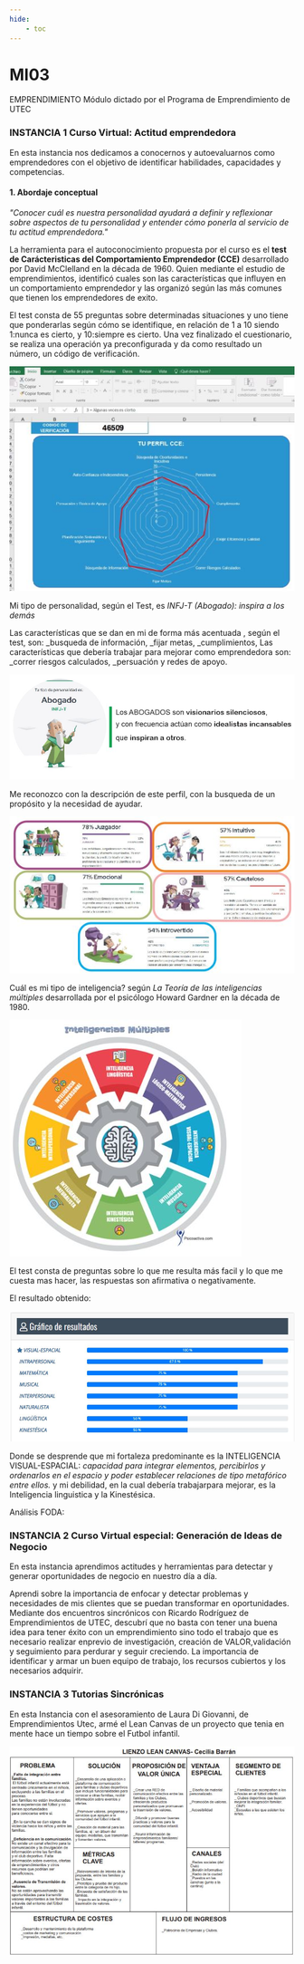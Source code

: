 ```yaml
---
hide:
    - toc
---
```


# MI03 

EMPRENDIMIENTO Módulo dictado por el Programa de Emprendimiento de UTEC

###  INSTANCIA 1 **Curso Virtual: Actitud emprendedora**

En esta instancia nos dedicamos a conocernos y autoevaluarnos como emprendedores con el objetivo de identificar habilidades, capacidades y competencias. 

#### 1.	Abordaje conceptual

*"Conocer cuál es nuestra personalidad  ayudará a definir y reflexionar sobre aspectos de tu personalidad y entender cómo ponerla al servicio de tu actitud emprendedora."*

La herramienta para el autoconocimiento propuesta por el curso es el **test de Carácteristicas del Comportamiento Emprendedor (CCE)** desarrollado por David McClelland en la década de 1960. Quien mediante el estudio de emprendimientos, identificó cuales son las características  que influyen en un comportamiento emprendedor y  las organizó según las más comunes que tienen los emprendedores de exito.  

El test consta de 55 preguntas sobre determinadas situaciones y uno tiene que ponderarlas según cómo se identifique, en relación de 1 a 10 siendo 1:nunca es cierto, y 10:siempre es cierto. Una vez finalizado el cuestionario, se realiza una operación ya preconfigurada y da como resultado un número, un código de verificación. 

![](../images/MI03/Test.JPG)

Mi tipo de personalidad, según el Test, es *INFJ-T (Abogado): inspira a los demás* 

Las características que se dan en mi de forma más acentuada , según el test, son:
_busqueda de información,
_fijar metas,
_cumplimientos,
Las características que debería trabajar para mejorar como emprendedora son:
_correr riesgos calculados,
_persuación y redes de apoyo. 

![](../images/MI03/abogado.JPG)

Me reconozco con la descripción de este perfil, con la busqueda de un propósito y la necesidad de ayudar.

![](../images/MI03/perfil.JPG)

Cuál es mi tipo de inteligencia?
según *La Teoría de las inteligencias múltiples* desarrollada por el psicólogo Howard Gardner en la década de 1980. 

![](../images/MI03/IM.JPG)

El test consta de preguntas sobre lo que me resulta más facil y lo que me cuesta mas hacer, las respuestas son afirmativa o negativamente. 

El resultado obtenido:

![](../images/MI03/tmce.JPG)

Donde se desprende que mi fortaleza predominante es la INTELIGENCIA VISUAL-ESPACIAL: *capacidad para integrar elementos, percibirlos y ordenarlos en el espacio y poder establecer relaciones de tipo metafórico entre ellos.*
y mi debilidad, en la cual debería trabajarpara mejorar, es la Inteligencia linguistica y la Kinestésica.

Análisis FODA:


###  INSTANCIA 2 **Curso Virtual especial: Generación de Ideas de Negocio**
En esta instancia aprendimos actitudes y herramientas para detectar y generar oportunidades de negocio en nuestro día a día.

Aprendi sobre la importancia de enfocar y detectar problemas y necesidades de mis clientes que se puedan transformar en oportunidades. 
Mediante dos encuentros sincrónicos con Ricardo Rodríguez de Emprendimientos de UTEC, descubrí que no basta con tener una buena idea para tener éxito con un emprendimiento sino todo el trabajo que es necesario realizar enprevio de  investigación, creación de VALOR,validación y seguimiento para perdurar y seguir creciendo.
 La importancia de identificar y armar un buen equipo de trabajo, los recursos cubiertos y los necesarios adquirir.  

###  INSTANCIA 3 **Tutorias Sincrónicas**

En esta Instancia con el asesoramiento de Laura Di Giovanni, de Emprendimientos Utec, armé el Lean Canvas de un proyecto que tenia en mente hace un tiempo sobre el Futbol infantil.

![](../images/MI03/LC.JPG)










